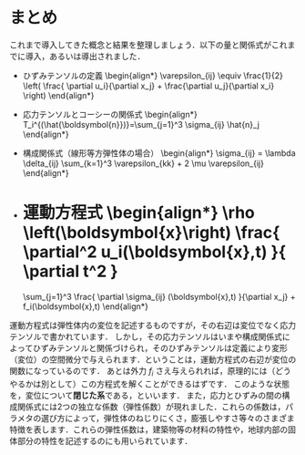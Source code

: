 <div class="newpage"></div>

# まとめ
これまで導入してきた概念と結果を整理しましょう．以下の量と関係式がこれまでに導入，あるいは導出されました．

* ひずみテンソルの定義
  \begin{align*}
    \varepsilon_{ij} \equiv \frac{1}{2} \left( \frac{ \partial u_i}{\partial x_j} + \frac{\partial u_j}{\partial x_i} \right) 
  \end{align*}

* 応力テンソルとコーシーの関係式
  \begin{align*}
    T_i^{(\hat{\boldsymbol{n}})}=\sum_{j=1}^3  \sigma_{ij} \hat{n}_j
  \end{align*}

* 構成関係式（線形等方弾性体の場合）
  \begin{align*}
    \sigma_{ij} = \lambda \delta_{ij}  \sum_{k=1}^3  \varepsilon_{kk} + 2 \mu \varepsilon_{ij}
  \end{align*}

* 運動方程式
  \begin{align*}
    \rho \left(\boldsymbol{x}\right)  \frac{ \partial^2 u_i(\boldsymbol{x},t) }{ \partial t^2 } 
    =
    \sum_{j=1}^3
    \frac{  \partial \sigma_{ij} (\boldsymbol{x},t) }{\partial x_j} +  f_i(\boldsymbol{x},t) 
  \end{align*}


運動方程式は弾性体内の変位を記述するものですが，その右辺は変位でなく応力テンソルで書かれています．
しかし，その応力テンソルはいまや構成関係式によってひずみテンソルと関係づけられ，そのひずみテンソルは定義により変形（変位）の空間微分で与えられます．ということは，運動方程式の右辺が変位の関数になっているのです．
あとは外力 $f_i$ さえ与えられれば，原理的には（どうやるかは別として）この方程式を解くことができるはずです．
このような状態を，変位について**閉じた系**である，といいます．
また，応力とひずみの間の構成関係式には2つの独立な係数（弾性係数）が現れました．これらの係数は，パラメタの選び方によって，弾性体のねじりにくさ，膨張しやすさ等々のさまざま特徴を表します．これらの弾性係数は，建築物等の材料の特性や，地球内部の固体部分の特性を記述するのにも用いられています．

